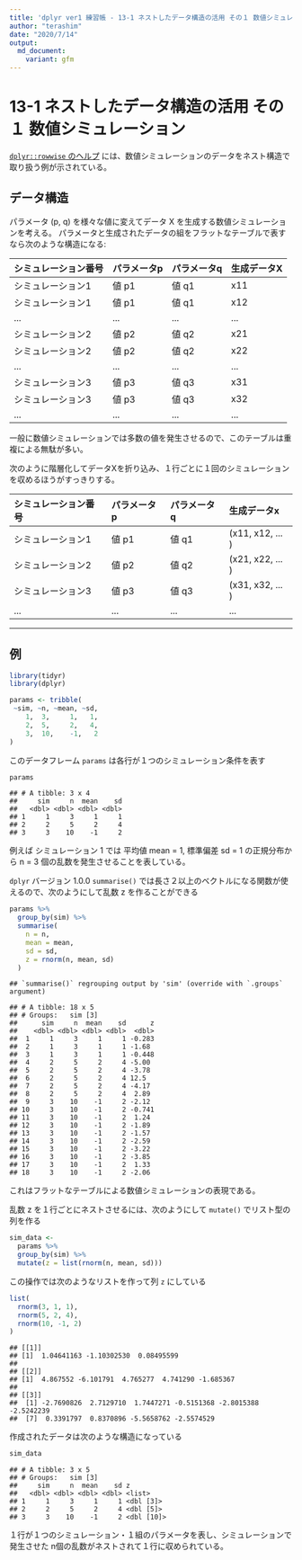 ```yaml
---
title: 'dplyr ver1 練習帳 - 13-1 ネストしたデータ構造の活用 その１ 数値シミュレーション'
author: "terashim"
date: "2020/7/14"
output:
  md_document:
    variant: gfm
---
```


# 13-1 ネストしたデータ構造の活用 その１ 数値シミュレーション

[`dplyr::rowwise` のヘルプ](https://dplyr.tidyverse.org/reference/rowwise.html) には、数値シミュレーションのデータをネスト構造で取り扱う例が示されている。

## データ構造

パラメータ (p, q) を様々な値に変えてデータ X を生成する数値シミュレーションを考える。
パラメータと生成されたデータの組をフラットなテーブルで表すなら次のような構造になる:

シミュレーション番号 | パラメータp | パラメータq | 生成データX
:--------------------|:------------|:------------|:------------
シミュレーション1    | 値 p1       | 値 q1       | x11
シミュレーション1    | 値 p1       | 値 q1       | x12
 ...                 | ...         | ...         | ...
シミュレーション2    | 値 p2       | 値 q2       | x21
シミュレーション2    | 値 p2       | 値 q2       | x22
 ...                 | ...         | ...         | ...
シミュレーション3    | 値 p3       | 値 q3       | x31
シミュレーション3    | 値 p3       | 値 q3       | x32
 ...                 | ...         | ...         | ...

一般に数値シミュレーションでは多数の値を発生させるので、このテーブルは重複による無駄が多い。

次のように階層化してデータXを折り込み、１行ごとに１回のシミュレーションを収めるほうがすっきりする。

シミュレーション番号 | パラメータp | パラメータq | 生成データx
:--------------------|:------------|:------------|:-----------------
シミュレーション1    | 値 p1       | 値 q1       | (x11, x12, ... )
シミュレーション2    | 値 p2       | 値 q2       | (x21, x22, ... )
シミュレーション3    | 値 p3       | 値 q3       | (x31, x32, ... )
 ...                 | ...         | ...         | ...

---

## 例


```r
library(tidyr)
library(dplyr)

params <- tribble(
 ~sim, ~n, ~mean, ~sd,
    1,  3,     1,   1,
    2,  5,     2,   4,
    3,  10,    -1,   2
)
```

このデータフレーム `params` は各行が１つのシミュレーション条件を表す


```r
params
```

```
## # A tibble: 3 x 4
##     sim     n  mean    sd
##   <dbl> <dbl> <dbl> <dbl>
## 1     1     3     1     1
## 2     2     5     2     4
## 3     3    10    -1     2
```

例えば シミュレーション 1 では 平均値 mean = 1, 標準偏差 sd = 1 の正規分布から n = 3 個の乱数を発生させることを表している。

`dplyr` バージョン 1.0.0 `summarise()` では長さ２以上のベクトルになる関数が使えるので、次のようにして乱数 z を作ることができる


```r
params %>%
  group_by(sim) %>%
  summarise(
    n = n,
    mean = mean,
    sd = sd,
    z = rnorm(n, mean, sd)
  )
```

```
## `summarise()` regrouping output by 'sim' (override with `.groups` argument)
```

```
## # A tibble: 18 x 5
## # Groups:   sim [3]
##      sim     n  mean    sd      z
##    <dbl> <dbl> <dbl> <dbl>  <dbl>
##  1     1     3     1     1 -0.283
##  2     1     3     1     1 -1.68 
##  3     1     3     1     1 -0.448
##  4     2     5     2     4 -5.00 
##  5     2     5     2     4 -3.78 
##  6     2     5     2     4 12.5  
##  7     2     5     2     4 -4.17 
##  8     2     5     2     4  2.89 
##  9     3    10    -1     2 -2.12 
## 10     3    10    -1     2 -0.741
## 11     3    10    -1     2  1.24 
## 12     3    10    -1     2 -1.89 
## 13     3    10    -1     2 -1.57 
## 14     3    10    -1     2 -2.59 
## 15     3    10    -1     2 -3.22 
## 16     3    10    -1     2 -3.85 
## 17     3    10    -1     2  1.33 
## 18     3    10    -1     2 -2.06
```

これはフラットなテーブルによる数値シミュレーションの表現である。

乱数 z を１行ごとにネストさせるには、次のようにして `mutate()` でリスト型の列を作る


```r
sim_data <-
  params %>%
  group_by(sim) %>%
  mutate(z = list(rnorm(n, mean, sd)))
```

この操作では次のようなリストを作って列 `z` にしている


```r
list(
  rnorm(3, 1, 1),
  rnorm(5, 2, 4),
  rnorm(10, -1, 2)
)
```

```
## [[1]]
## [1]  1.04641163 -1.10302530  0.08495599
## 
## [[2]]
## [1]  4.867552 -6.101791  4.765277  4.741290 -1.685367
## 
## [[3]]
##  [1] -2.7690826  2.7129710  1.7447271 -0.5151368 -2.8015388 -2.5242239
##  [7]  0.3391797  0.8370896 -5.5658762 -2.5574529
```

作成されたデータは次のような構造になっている


```r
sim_data
```

```
## # A tibble: 3 x 5
## # Groups:   sim [3]
##     sim     n  mean    sd z         
##   <dbl> <dbl> <dbl> <dbl> <list>    
## 1     1     3     1     1 <dbl [3]> 
## 2     2     5     2     4 <dbl [5]> 
## 3     3    10    -1     2 <dbl [10]>
```

１行が１つのシミュレーション・１組のパラメータを表し、シミュレーションで発生させた n個の乱数がネストされて１行に収められている。
